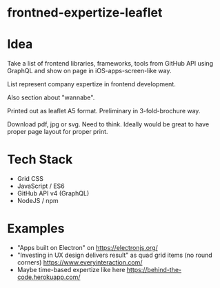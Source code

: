 frontned-expertize-leaflet
===

# Idea

Take a list of frontend libraries, frameworks, tools from GitHub API using GraphQL and show on page in iOS-apps-screen-like way.

List represent company expertize in frontend development.

Also section about "wannabe".

Printed out as leaflet A5 format. Preliminary in 3-fold-brochure way.

Download pdf, jpg or svg. Need to think. Ideally would be great to have proper page layout for proper print.

# Tech Stack

- Grid CSS
- JavaScript / ES6
- GitHub API v4 (GraphQL)
- NodeJS / npm

# Examples
- "Apps built on Electron" on https://electronjs.org/
- "Investing in UX design delivers result" as quad grid items (no round corners) https://www.everyinteraction.com/
- Maybe time-based expertize like here https://behind-the-code.herokuapp.com/